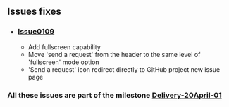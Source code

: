 ## Issues fixes

- ### [Issue0109](https://github.com/expertasolutions/VstsDashboard/Delivery-20April-01/issues/109)
  - Add fullscreen capability
  - Move 'send a request' from the header to the same level of 'fullscreen' mode option
  - 'Send a request' icon redirect directly to GitHub project new issue page

### All these issues are part of the milestone [Delivery-20April-01](https://github.com/expertasolutions/VstsDashboard/milestone/2)